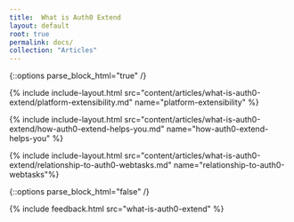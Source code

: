 ```yaml
---
title:  What is Auth0 Extend
layout: default
root: true
permalink: docs/
collection: "Articles"
--- 
```


{::options parse_block_html="true" /}

{% include include-layout.html src="content/articles/what-is-auth0-extend/platform-extensibility.md" name="platform-extensibility" %}

{% include include-layout.html src="content/articles/what-is-auth0-extend/how-auth0-extend-helps-you.md" name="how-auth0-extend-helps-you" %}

{% include include-layout.html src="content/articles/what-is-auth0-extend/relationship-to-auth0-webtasks.md" name="relationship-to-auth0-webtasks"%}
 
{::options parse_block_html="false" /}

{% include feedback.html src="what-is-auth0-extend" %}